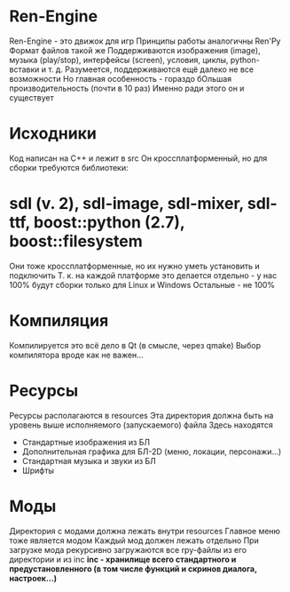 # Ren-Engine
Ren-Engine - это движок для игр
Принципы работы аналогичны Ren'Py
Формат файлов такой же
Поддерживаются изображения (image), музыка (play/stop), интерфейсы (screen), условия, циклы, python-вставки и т. д.
Разумеется, поддерживаются ещё далеко не все возможности
Но главная особенность - гораздо бОльшая производительность (почти в 10 раз)
Именно ради этого он и существует

# Исходники
Код написан на С++ и лежит в src
Он кроссплатформенный, но для сборки требуются библиотеки:
# sdl (v. 2), sdl-image, sdl-mixer, sdl-ttf, boost::python (2.7), boost::filesystem
Они тоже кроссплатформенные, но их нужно уметь установить и подключить
Т. к. на каждой платформе это делается отдельно - у нас 100% будут сборки только для Linux и Windows
Остальные - не 100%

# Компиляция
Компилируется это всё дело в Qt (в смысле, через qmake)
Выбор компилятора вроде как не важен...

# Ресурсы
Ресурсы располагаются в resources
Эта директория должна быть на уровень выше исполняемого (запускаемого) файла
Здесь находятся
* Стандартные изображения из БЛ
* Дополнительная графика для БЛ-2D (меню, локации, персонажи...)
* Стандартная музыка и звуки из БЛ
* Шрифты

# Моды
Директория с модами должна лежать внутри resources
Главное меню тоже является модом
Каждый мод должен лежать отдельно
При загрузке мода рекурсивно загружаются все rpy-файлы из его директории и из inc
**inc - хранилище всего стандартного и предустановленного (в том числе функций и скринов диалога, настроек...)**

